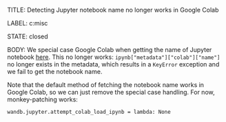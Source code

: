 TITLE:
Detecting Jupyter notebook name no longer works in Google Colab

LABEL:
c:misc

STATE:
closed

BODY:
We special case Google Colab when getting the name of Jupyter notebook [here](https://github.com/wandb/wandb/blob/a76ddcef6d6c096ab26a50e2c93573833a638df1/wandb/jupyter.py#L196). This no longer works: `ipynb["metadata"]["colab"]["name"]` no longer exists in the metadata, which results in a `KeyError` exception and we fail to get the notebook name.

Note that the default method of fetching the notebook name works in Google Colab, so we can just remove the special case handling. For now, monkey-patching works:
```
wandb.jupyter.attempt_colab_load_ipynb = lambda: None
```

